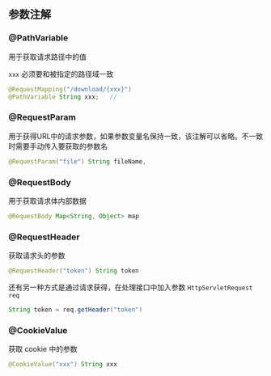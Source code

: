 ## 参数注解

### @PathVariable

用于获取请求路径中的值

`xxx` 必须要和被指定的路径域一致

```java
@RequestMapping("/download/{xxx}")
@PathVariable String xxx;	// 
```



### @RequestParam

用于获得URL中的请求参数，如果参数变量名保持一致，该注解可以省略。不一致时需要手动传入要获取的参数名

```java
@RequestParam("file") String fileName,
```



### @RequestBody

用于获取请求体内部数据

```java
@RequestBody Map<String, Object> map
```



### @RequestHeader

获取请求头的参数

```java
@RequestHeader("token") String token
```

还有另一种方式是通过请求获得，在处理接口中加入参数 `HttpServletRequest req`

```java
String token = req.getHeader("token")
```



### @CookieValue

获取 cookie 中的参数

```java
@CookieValue("xxx") String xxx
```



